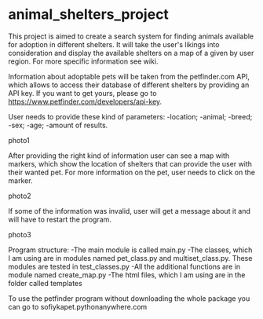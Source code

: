 # animal_shelters_project

This project is aimed to create a search system for finding animals available for adoption in different shelters. It will take the user's likings into consideration and display the available shelters on a map of a given by user region. For more specific information see wiki.

Information about adoptable pets will be taken from the petfinder.com API, which allows to access their database of different shelters by providing an API key. If you want to get yours, please go to https://www.petfinder.com/developers/api-key.

User needs to provide these kind of parameters:
-location;
-animal;
-breed;
-sex;
-age;
-amount of results.

photo1

After providing the right kind of information user can see a map with markers, which show the location of shelters that can provide the user with their wanted pet.
For more information on the pet, user needs to click on the marker.

photo2

If some of the information was invalid, user will get a message about it and will have to restart the program.

photo3

Program structure:
-The main module is called main.py
-The classes, which I am using are in modules named pet_class.py and multiset_class.py. These modules are tested in test_classes.py
-All the additional functions are in module named create_map.py
-The html files, which I am using are in the folder called templates

To use the petfinder program without downloading the whole package you can go to sofiykapet.pythonanywhere.com

